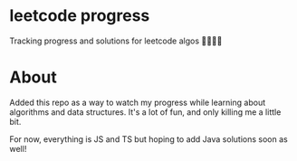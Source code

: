 # leetcode progress
Tracking progress and solutions for leetcode algos 🏄‍♂️🏄‍♂️

# About
Added this repo as a way to watch my progress while learning about algorithms and data structures. It's a lot of fun, and only killing me a little bit.

For now, everything is JS and TS but hoping to add Java solutions soon as well!
